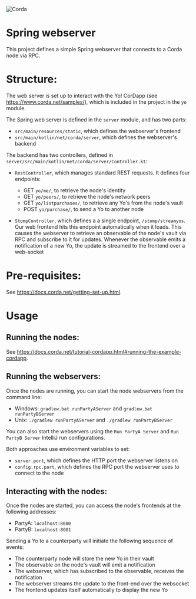 ![Corda](https://www.corda.net/wp-content/uploads/2016/11/fg005_corda_b.png)

# Spring webserver

This project defines a simple Spring webserver that connects to a Corda node via RPC.

# Structure:

The web server is set up to interact with the Yo! CorDapp (see https://www.corda.net/samples/), 
which is included in the project in the `yo` module.

The Spring web server is defined in the `server` module, and has two parts:

* `src/main/resources/static`, which defines the webserver's frontend
* `src/main/kotlin/net/corda/server`, which defines the webserver's backend

The backend has two controllers, defined in `server/src/main/kotlin/net/corda/server/Controller.kt`:

* `RestController`, which manages standard REST requests. It defines four endpoints:
    * GET `yo/me/`, to retrieve the node's identity
    * GET `yo/peers/`, to retrieve the node's network peers
    * GET `yo/listpurchases/`, to retrieve any Yo's from the node's vault
    * POST `yo/purchase/`, to send a Yo to another node
    
* `StompController`, which defines a a single endpoint, `/stomp/streamyos`. Our web frontend hits 
  this endpoint automatically when it loads. This causes the webserver to retrieve an observable 
  of the node's vault via RPC and subscribe to it for updates. Whenever the observable emits a 
  notification of a new Yo, the update is streamed to the frontend over a web-socket
  
# Pre-requisites:
  
See https://docs.corda.net/getting-set-up.html.

# Usage

## Running the nodes:

See https://docs.corda.net/tutorial-cordapp.html#running-the-example-cordapp.

## Running the webservers:

Once the nodes are running, you can start the node webservers from the command line:

* Windows: `gradlew.bat runPartyAServer` and `gradlew.bat runPartyBServer`
* Unix: `./gradlew runPartyAServer` and `./gradlew runPartyBServer`

You can also start the webservers using the `Run PartyA Server` and `Run PartyB Server` IntelliJ 
run configurations.

Both approaches use environment variables to set:

* `server.port`, which defines the HTTP port the webserver listens on
* `config.rpc.port`, which defines the RPC port the webserver uses to connect to the node

## Interacting with the nodes:

Once the nodes are started, you can access the node's frontends at the following addresses:

* PartyA: `localhost:8080`
* PartyB: `localhost:8081`

Sending a Yo to a counterparty will initiate the following sequence of events:

* The counterparty node will store the new Yo in their vault
* The observable on the node's vault will emit a notification
* The webserver, which has subscribed to the observable, receives the notification
* The webserver streams the update to the front-end over the websocket
* The frontend updates itself automatically to display the new Yo